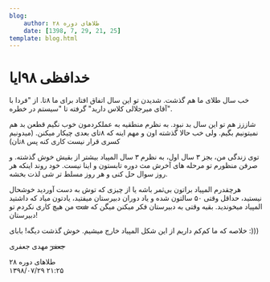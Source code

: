 ```yaml
---
blog:
    author: طلاهای دوره ۲۸
    date: [1398, 7, 29, 21, 25]
template: blog.html
---
```

# خدافظی ۹۸ایا

<div class="cnt">
<p>خب سال طلای ما هم گذشت. شدیدن تو این سال اتفاق افتاد برای ما ۸تا. از "فردا با آقای میرجلالی کلاس دارید" گرفته تا "سیستم در خطره".</p>
<p>شاززز هم تو این سال بد نبود. به نظرم منطقیه به عملکردمون خوب نگیم قطعن بد هم نمیتونیم بگیم. ولی خب حالا گذشته اون و مهم اینه که ۸تای بعدی چیکار میکنن. (میدونیم کسری قرار نیست کاری کنه پس ۸تان)</p>

<p>توی زندگی من، بجز ۳ سال اول، به نظرم ۳ سال المپیاد بیشتر از بقیش خوش گذشته. و صرفن منظورم تو مرحله های آخرش مث دوره تابستون و اینا نیست. خود روند اینکه هر روز سوال حل کنی و هر روز مسلط تر شی لذت بخشه.</p>
<p>هرچقدرم المپیاد براتون بی‌ثمر باشه یا از چیزی که توش به دست آوردید خوشحال نیستید، حداقل وقتی ۵۰ سالتون شده و یاد دوران دبیرستان میفتید، یادتون میاد که داشتید المپیاد میخوندید. بقیه وقتی به دبیرستان فکر میکنن میگن که <s>شت</s> من هیچ کاری نکردم تو دبیرستان!</p>

<p>خلاصه که ما کم‌کم داریم از این شکل المپیاد خارج میشیم. خوش گذشت دیگه! بابای :)))</p>

<p><s>جعفر</s> مهدی جعفری</p>
</div>

<div class="blog-info">
    <div class="blog-author">طلاهای دوره ۲۸</div>
    <div class="blog-date">۱۳۹۸/۰۷/۲۹ ۲۱:۲۵</div>
</div>


